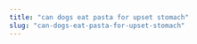```yaml
---
title: "can dogs eat pasta for upset stomach"
slug: "can-dogs-eat-pasta-for-upset-stomach"
---
```


